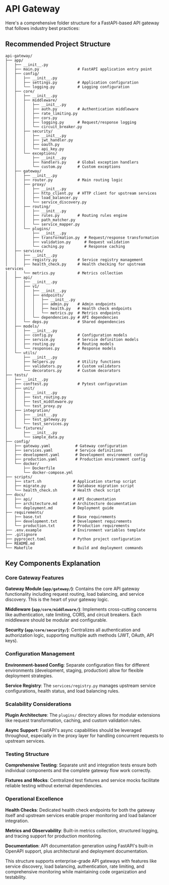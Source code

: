 # API Gateway

Here's a comprehensive folder structure for a FastAPI-based API gateway that follows industry best practices:

## Recommended Project Structure

```
api-gateway/
├── app/
│   ├── __init__.py
│   ├── main.py                 # FastAPI application entry point
│   ├── config/
│   │   ├── __init__.py
│   │   ├── settings.py         # Application configuration
│   │   └── logging.py          # Logging configuration
│   ├── core/
│   │   ├── __init__.py
│   │   ├── middleware/
│   │   │   ├── __init__.py
│   │   │   ├── auth.py         # Authentication middleware
│   │   │   ├── rate_limiting.py
│   │   │   ├── cors.py
│   │   │   ├── logging.py      # Request/response logging
│   │   │   └── circuit_breaker.py
│   │   ├── security/
│   │   │   ├── __init__.py
│   │   │   ├── jwt_handler.py
│   │   │   ├── oauth.py
│   │   │   └── api_key.py
│   │   └── exceptions/
│   │       ├── __init__.py
│   │       ├── handlers.py     # Global exception handlers
│   │       └── custom.py       # Custom exceptions
│   ├── gateway/
│   │   ├── __init__.py
│   │   ├── router.py           # Main routing logic
│   │   ├── proxy/
│   │   │   ├── __init__.py
│   │   │   ├── http_client.py  # HTTP client for upstream services
│   │   │   ├── load_balancer.py
│   │   │   └── service_discovery.py
│   │   ├── routing/
│   │   │   ├── __init__.py
│   │   │   ├── rules.py        # Routing rules engine
│   │   │   ├── path_matcher.py
│   │   │   └── service_mapper.py
│   │   └── plugins/
│   │       ├── __init__.py
│   │       ├── transformation.py  # Request/response transformation
│   │       ├── validation.py      # Request validation
│   │       └── caching.py         # Response caching
│   ├── services/
│   │   ├── __init__.py
│   │   ├── registry.py         # Service registry management
│   │   ├── health_check.py     # Health checking for upstream services
│   │   └── metrics.py          # Metrics collection
│   ├── api/
│   │   ├── __init__.py
│   │   ├── v1/
│   │   │   ├── __init__.py
│   │   │   ├── endpoints/
│   │   │   │   ├── __init__.py
│   │   │   │   ├── admin.py    # Admin endpoints
│   │   │   │   ├── health.py   # Health check endpoints
│   │   │   │   └── metrics.py  # Metrics endpoints
│   │   │   └── dependencies.py # API dependencies
│   │   └── deps.py             # Shared dependencies
│   ├── models/
│   │   ├── __init__.py
│   │   ├── config.py           # Configuration models
│   │   ├── service.py          # Service definition models
│   │   ├── routing.py          # Routing models
│   │   └── responses.py        # Response models
│   └── utils/
│       ├── __init__.py
│       ├── helpers.py          # Utility functions
│       ├── validators.py       # Custom validators
│       └── decorators.py       # Custom decorators
├── tests/
│   ├── __init__.py
│   ├── conftest.py             # Pytest configuration
│   ├── unit/
│   │   ├── __init__.py
│   │   ├── test_routing.py
│   │   ├── test_middleware.py
│   │   └── test_proxy.py
│   ├── integration/
│   │   ├── __init__.py
│   │   ├── test_gateway.py
│   │   └── test_services.py
│   └── fixtures/
│       ├── __init__.py
│       └── sample_data.py
├── config/
│   ├── gateway.yaml           # Gateway configuration
│   ├── services.yaml          # Service definitions
│   ├── development.yaml       # Development environment config
│   ├── production.yaml        # Production environment config
│   └── docker/
│       ├── Dockerfile
│       └── docker-compose.yml
├── scripts/
│   ├── start.sh              # Application startup script
│   ├── migrate.py            # Database migration script
│   └── health_check.sh       # Health check script
├── docs/
│   ├── api/                  # API documentation
│   ├── architecture.md       # Architecture documentation
│   └── deployment.md         # Deployment guide
├── requirements/
│   ├── base.txt              # Base requirements
│   ├── development.txt       # Development requirements
│   └── production.txt        # Production requirements
├── .env.example              # Environment variables template
├── .gitignore
├── pyproject.toml            # Python project configuration
├── README.md
└── Makefile                  # Build and deployment commands
```

## Key Components Explanation

### Core Gateway Features

**Gateway Module (`app/gateway/`)**: Contains the core API gateway functionality including request routing, load balancing, and service discovery. This is the heart of your gateway logic.

**Middleware (`app/core/middleware/`)**: Implements cross-cutting concerns like authentication, rate limiting, CORS, and circuit breakers. Each middleware should be modular and configurable.

**Security (`app/core/security/`)**: Centralizes all authentication and authorization logic, supporting multiple auth methods (JWT, OAuth, API keys).

### Configuration Management

**Environment-based Config**: Separate configuration files for different environments (development, staging, production) allow for flexible deployment strategies.

**Service Registry**: The `services/registry.py` manages upstream service configurations, health status, and load balancing rules.

### Scalability Considerations

**Plugin Architecture**: The `plugins/` directory allows for modular extensions like request transformation, caching, and custom validation rules.

**Async Support**: FastAPI's async capabilities should be leveraged throughout, especially in the proxy layer for handling concurrent requests to upstream services.

### Testing Structure

**Comprehensive Testing**: Separate unit and integration tests ensure both individual components and the complete gateway flow work correctly.

**Fixtures and Mocks**: Centralized test fixtures and service mocks facilitate reliable testing without external dependencies.

### Operational Excellence

**Health Checks**: Dedicated health check endpoints for both the gateway itself and upstream services enable proper monitoring and load balancer integration.

**Metrics and Observability**: Built-in metrics collection, structured logging, and tracing support for production monitoring.

**Documentation**: API documentation generation using FastAPI's built-in OpenAPI support, plus architectural and deployment documentation.

This structure supports enterprise-grade API gateways with features like service discovery, load balancing, authentication, rate limiting, and comprehensive monitoring while maintaining code organization and testability.
